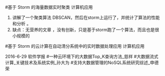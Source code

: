 #基于 Storm 的海量数据实时聚类  计算机应用
1. 讲解了一个聚类算法 DBSCAN，然后在storm上运行了，并统计了算法的性能和分析 。
2. 缺点：无营养的文章 ，没有创新，只是基于storm跑了一个算法，而且也是很小规模的


#基于 Storm 的云计算在自动清分系统中的实时数据处理应用 计算机应用

2016-6-29 软件学报
#一种云环境下的大数据Top_K查询方法_慈祥
#大数据流式计算_关键技术及系统实例_孙大为
#支持大数据管理的NoSQL系统研究综述_申德荣
